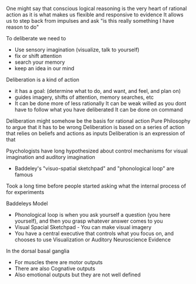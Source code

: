 One might say that conscious logical reasoning is the very heart of rational action as it is what makes us flexible and responsive to evidence
It allows us to step back from impulses and ask "is this really something I have reason to do"

To deliberate we need to 
- Use sensory imagination (visualize, talk to yourself)
- fix or shift attention
- search your memory
- keep an idea in our mind

Deliberation is a kind of action
- it has a goal: (determine what to do, and want, and feel, and plan on)
- guides imagery, shifts of attention, memory searches, etc
- It can be done more of less rationally
It can be weak willed as you dont have to follow what you have deliberated
It can be done on command

Deliberation might somehow be the basis for rational action
Pure Philosophy to argue that it has to be wrong
Deliberation is based on a series of action that relies on beliefs and actions as inputs
Deliberation is an expression of that

Psychologists have long hypothesized about control mechanisms for visual imagination and auditory imagination
- Baddeley's "visuo-spatial sketchpad" and "phonological loop" are famous

Took a long time before people started asking what the internal process of for experiments

Baddeleys Model
- Phonological loop is when you ask yourself a question (you here yourself), and then you grasp whatever answer comes to you
- Visual Spacial Sketchpad - You can make visual imagery
- You have a central executive  that controls what you focus on, and chooses to use Visualization or Auditory
Neuroscience Evidence

In the dorsal basal ganglia
- For muscles there are motor outputs
- There are also Cognative outputs
- Also emotional outputs but they are not well defined
